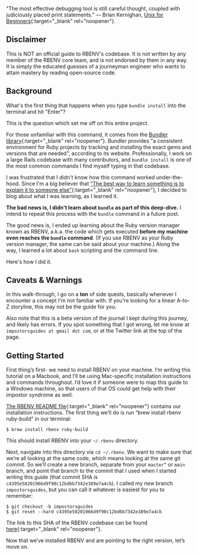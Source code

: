 "The most effective debugging tool is still careful thought, coupled with judiciously placed print statements." — Brian Kernighan, [<u>Unix for Beginners</u>](https://web.archive.org/web/20220122011437/https://wolfram.schneider.org/bsd/7thEdManVol2/beginners/beginners.pdf){:target="_blank" rel="noopener"}.

## Disclaimer

This is NOT an official guide to RBENV's codebase.  It is not written by any member of the RBENV core team, and is not endorsed by them in any way.  It is simply the educated guesses of a journeyman engineer who wants to attain mastery by reading open-source code.

## Background

What's the first thing that happens when you type `bundle install` into the terminal and hit "Enter"?

This is the question which set me off on this entire project.

For those unfamiliar with this command, it comes from the [Bundler library](https://bundler.io/){:target="_blank" rel="noopener"}.  Bundler provides "a consistent environment for Ruby projects by tracking and installing the exact gems and versions that are needed", according to its website.  Professionally, I work on a large Rails codebase with many contributors, and `bundle install` is one of the most common commands I find myself typing in that codebase.

I was frustrated that I didn't know how this command worked under-the-hood.  Since I'm a big believer that ["The best way to learn something is to explain it to someone else"](https://ideas.time.com/2011/11/30/the-protege-effect/){:target="_blank" rel="noopener"}, I decided to blog about what I was learning, as I learned it.

**The bad news is, I didn't learn about `bundle` as part of this deep-dive.**  I intend to repeat this process with the `bundle` command in a future post.

The good news is, I ended up learning about the Ruby version manager known as RBENV, a.k.a. the code which gets executed **before my machine even reaches the `bundle` command**.  (If you use RBENV as your Ruby version manager, the same can be said about your machine.)  Along the way, I learned a lot about `bash` scripting and the command line.

Here's how I did it.

## Caveats & Warnings

In this walk-through, I go on a **ton** of side quests, basically whenever I encounter a concept I'm not familiar with.  If you're looking for a linear A-to-Z storyline, this may not be the guide for you.

Also note that this is a beta version of the journal I kept during this journey, and likely has errors.  If you spot something that I got wrong, let me know at `impostorsguides at gmail dot com`, or at the Twitter link at the top of the page.

## Getting Started

First thing’s first- we need to install RBENV on your machine.  I’m writing this tutorial on a Macbook, and I’ll be using Mac-specific installation instructions and commands throughout.  I’d love it if someone were to map this guide to a Windows machine, so that users of that OS could get help with their impostor syndrome as well.

[The RBENV README file](https://github.com/rbenv/rbenv){:target="_blank" rel="noopener"} contains our installation instructions.  The first thing we’ll do is run “brew install rbenv ruby-build” in our terminal:

```
$ brew install rbenv ruby-build
```

This should install RBENV into your `~/.rbenv` directory.

Next, navigate into this directory via `cd ~/.rbenv`.  We want to make sure that we’re all looking at the same code, which means looking at the same git commit.  So we’ll create a new branch, separate from your `master“` or `main` branch, and point that branch to the commit that I used when I started writing this guide (that commit SHA is `c4395e58201966d9f90c12bd6b7342e389e7a4cb`).  I called my new branch `impostorsguides`, but you can call it whatever is easiest for you to remember:

```
$ git checkout -b impostorsguides
$ git reset --hard c4395e58201966d9f90c12bd6b7342e389e7a4cb
```

The link to this SHA of the RBENV codebase can be found [here](https://github.com/rbenv/rbenv/tree/c4395e58201966d9f90c12bd6b7342e389e7a4cb){:target="_blank" rel="noopener"}.

Now that we’ve installed RBENV and are pointing to the right version, let’s move on.
